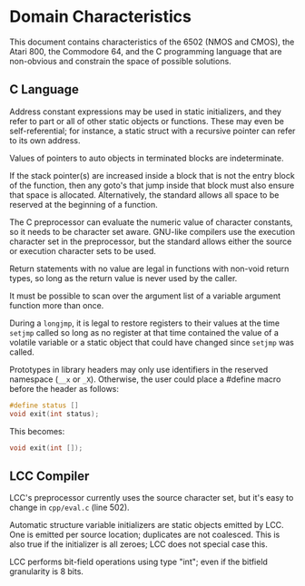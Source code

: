 # Domain Characteristics

This document contains characteristics of the 6502 (NMOS and CMOS), the Atari
800, the Commodore 64, and the C programming language that are non-obvious
and constrain the space of possible solutions.

## C Language

Address constant expressions may be used in static initializers, and they
refer to part or all of other static objects or functions. These may even be
self-referential; for instance, a static struct with a recursive pointer can
refer to its own address.

Values of pointers to auto objects in terminated blocks are indeterminate.

If the stack pointer(s) are increased inside a block that is not the entry
block of the function, then any goto's that jump inside that block must also
ensure that space is allocated. Alternatively, the standard allows all space
to be reserved at the beginning of a function.

The C preprocessor can evaluate the numeric value of character constants, so
it needs to be character set aware. GNU-like compilers use the execution
character set in the preprocessor, but the standard allows either the source
or execution character sets to be used.

Return statements with no value are legal in functions with non-void return
types, so long as the return value is never used by the caller.

It must be possible to scan over the argument list of a variable argument
function more than once.

During a `longjmp`, it is legal to restore registers to their values at the
time `setjmp` called so long as no register at that time contained the value
of a volatile variable or a static object that could have changed since
`setjmp` was called.

Prototypes in library headers may only use identifiers in the reserved
namespace (`__x` or `_X`). Otherwise, the user could place a #define macro
before the header as follows:

```C
#define status []
void exit(int status);
```

This becomes:

```C
void exit(int []);
```

## LCC Compiler

LCC's preprocessor currently uses the source character set, but it's
easy to change in `cpp/eval.c` (line 502).

Automatic structure variable initializers are static objects emitted by LCC.
One is emitted per source location; duplicates are not coalesced. This is also
true if the initializer is all zeroes; LCC does not special case this.

LCC performs bit-field operations using type "int"; even if the bitfield
granularity is 8 bits.